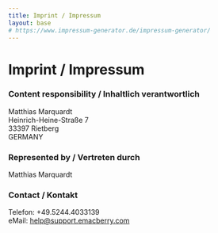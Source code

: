 ```yaml
---
title: Imprint / Impressum
layout: base
# https://www.impressum-generator.de/impressum-generator/
---
```

# Imprint / Impressum

### Content responsibility / Inhaltlich verantwortlich 
Matthias Marquardt<br/>
Heinrich-Heine-Straße 7<br/>
33397 Rietberg<br/>
GERMANY<br/>

### Represented by / Vertreten durch
Matthias Marquardt<br/>

### Contact / Kontakt
Telefon: +49.5244.4033139<br/>
eMail: help@support.emacberry.com


